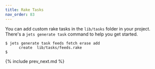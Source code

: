 ```yaml
---
title: Rake Tasks
nav_order: 83
---
```


You can add custom rake tasks in the `lib/tasks` folder in your project.  There's a `jets generate task` command to help you get started.

    $ jets generate task feeds fetch erase add
          create  lib/tasks/feeds.rake
    $

{% include prev_next.md %}